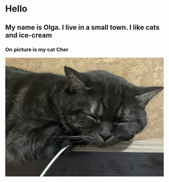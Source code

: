 # Hello

## My name is Olga. I live in a small town. I like cats and ice-cream

### On picture is my cat Cher

![Cher - is my cat](IMG_2104.jpg)
